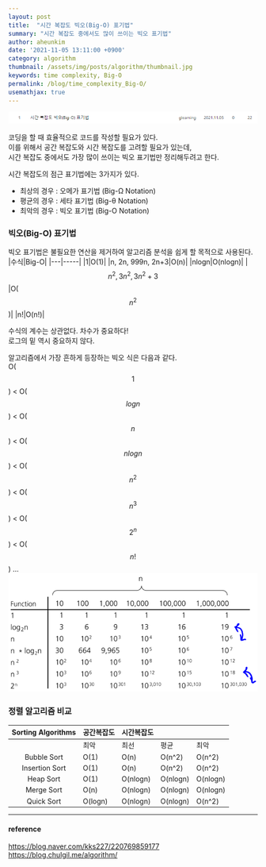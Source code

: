 ```yaml
---
layout: post
title:  "시간 복잡도 빅오(Big-O) 표기법"
summary: "시간 복잡도 중에서도 많이 쓰이는 빅오 표기법"
author: aheunkim
date: '2021-11-05 13:11:00 +0900'
category: algorithm
thumbnail: /assets/img/posts/algorithm/thumbnail.jpg
keywords: time complexity, Big-O
permalink: /blog/time_complexity_Big-O/
usemathjax: true
---
```

![](/assets/img/posts/algorithm/[1]post_info.png)  
  
코딩을 할 때 효율적으로 코드를 작성할 필요가 있다.  
이를 위해서 공간 복잡도와 시간 복잡도를 고려할 필요가 있는데,  
시간 복잡도 중에서도 가장 많이 쓰이는 빅오 표기법만 정리해두려고 한다.  
  
  
시간 복잡도의 점근 표기법에는 3가지가 있다.
* 최상의 경우 : 오메가 표기법 (Big-Ω Notation)
* 평균의 경우 : 세타 표기법 (Big-θ Notation)
* 최악의 경우 : 빅오 표기법 (Big-O Notation)  
  
  
### 빅오(Big-O) 표기법
빅오 표기법은 불필요한 연산을 제거하여 알고리즘 분석을 쉽게 할 목적으로 사용된다.  
|수식|Big-O|
|---|-----|
|1|O(1)|
|n, 2n, 999n, 2n+3|O(n)|
|nlogn|O(nlogn)|
|$$n^2, 3n^2, 3n^2+3$$|O($$n^2$$)|
|n!|O(n!)|

수식의 계수는 상관없다. 차수가 중요하다!  
로그의 밑 역시 중요하지 않다.  
  
알고리즘에서 가장 흔하게 등장하는 빅오 식은 다음과 같다.  
O($$1$$) < O($$logn$$) < O($$n$$) < O($$nlogn$$) < O($$n^2$$) < O($$n^3$$) < O($$2^n$$) < O($$n!$$) ...  
![](/assets/img/posts/algorithm/[1]time_complexity.png)  
  

### 정렬 알고리즘 비교
|Sorting Algorithms|공간복잡도|시간복잡도|||
|:--:|--|--|--|--|
||최악|최선|평균|최악|
|Bubble Sort|O(1)|O(n)|O(n^2)|O(n^2)|
|Insertion Sort|O(1)|O(n)|O(n^2)|O(n^2)|
|Heap Sort|O(1)|O(nlogn)|O(nlogn)|O(nlogn)|
|Merge Sort|O(n)|O(nlogn)|O(nlogn)|O(nlogn)|
|Quick Sort|O(logn)|O(nlogn)|O(nlogn)|O(n^2)|

---
#### reference
https://blog.naver.com/kks227/220769859177  
https://blog.chulgil.me/algorithm/
